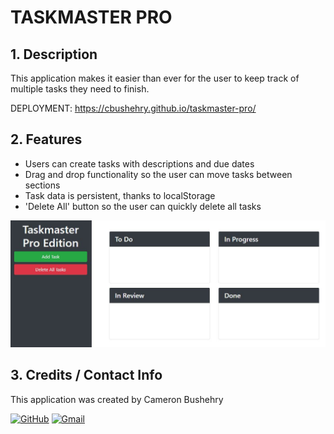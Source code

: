 # TASKMASTER PRO

## 1. Description
This application makes it easier than ever for the user to keep track of multiple tasks they need to finish.

DEPLOYMENT: https://cbushehry.github.io/taskmaster-pro/

## 2. Features
 * Users can create tasks with descriptions and due dates
 * Drag and drop functionality so the user can move tasks between sections
 * Task data is persistent, thanks to localStorage
 * 'Delete All' button so the user can quickly delete all tasks

 ![taskmaster homepage](assets/images/taskmaster-image.JPG)


## 3. Credits / Contact Info
This application was created by Cameron Bushehry

  [![GitHub](https://img.shields.io/badge/github-%23121011.svg?style=for-the-badge&logo=github&logoColor=white)](https://github.com/cbushehry)
  [![Gmail](https://img.shields.io/badge/Gmail-D14836?style=for-the-badge&logo=gmail&logoColor=white)](mailto:c.bushehry@gmail.com)